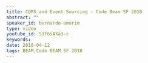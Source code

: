 ```yaml
---
title: CQRS and Event Sourcing - Code Beam SF 2018
abstract: ""
speaker_id: bernardo-amorim
type: video
youtube_id: S3f6sAXa3-c
keywords: 
date: 2018-04-12
tags: BEAM,Code BEAM SF 2018
---
```


